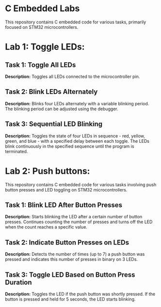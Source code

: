 # C Embedded Labs
This repository contains C embedded code for various tasks, primarily focused on STM32 microcontrollers.
# Lab 1: Toggle LEDs:
## Task 1: Toggle All LEDs
**Description:** Toggles all LEDs connected to the microcontroller pin.

## Task 2: Blink LEDs Alternately
**Description:** Blinks four LEDs alternately with a variable blinking period. The blinking period can be adjusted using the debugger.

## Task 3: Sequential LED Blinking
**Description:** Toggles the state of four LEDs in sequence - red, yellow, green, and blue - with a specified delay between each toggle. The LEDs blink continuously in the specified sequence until the program is terminated.

# Lab 2: Push buttons:
This repository contains C embedded code for various tasks involving push button presses and LED toggling on STM32 microcontrollers.

## Task 1: Blink LED After Button Presses
**Description:** Starts blinking the LED after a certain number of button presses. Continues counting the number of presses and turns off the LED when the count reaches a specific value.

## Task 2: Indicate Button Presses on LEDs
**Description:** Detects the number of times (up to 7) a push button was pressed and indicates this number of presses in binary on 3 LEDs.

## Task 3: Toggle LED Based on Button Press Duration
**Description:** Toggles the LED if the push button was shortly pressed. If the button is pressed and held for 5 seconds, the LED starts blinking.
